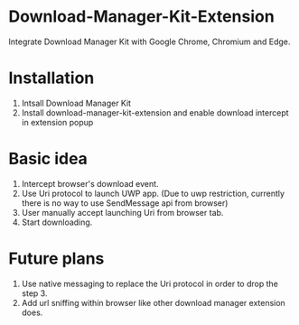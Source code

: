 # Download-Manager-Kit-Extension
Integrate Download Manager Kit with Google Chrome, Chromium and Edge.

# Installation
1. Intsall Download Manager Kit
2. Install download-manager-kit-extension and enable download intercept in extension popup

# Basic idea
1. Intercept browser's download event.
2. Use Uri protocol to launch UWP app. (Due to uwp restriction, currently there is no way to use SendMessage api from browser)
3. User manually accept launching Uri from browser tab.
4. Start downloading.

# Future plans
1. Use native messaging to replace the Uri protocol in order to drop the step 3.
2. Add url sniffing within browser like other download manager extension does.

